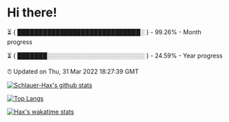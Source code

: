 # Hi there!

⏳ { █████████████████████████████░ } - 99.26% - Month progress

⏳ { ███████░░░░░░░░░░░░░░░░░░░░░░░ } - 24.59% - Year progress

⏰ Updated on Thu, 31 Mar 2022 18:27:39 GMT


[![Schlauer-Hax's github stats](https://github-readme-stats.vercel.app/api?username=Schlauer-Hax&show_icons=true&theme=dark&count_private=true)](https://github.com/Schlauer-Hax)


[![Top Langs](https://github-readme-stats.vercel.app/api/top-langs/?username=Schlauer-Hax&layout=compact&theme=dark)](https://github.com/Schlauer-Hax?tab=repositories)


[![Hax's wakatime stats](https://github-readme-stats.vercel.app/api/wakatime?username=Hax&theme=dark)](https://wakatime.com/@Hax)

